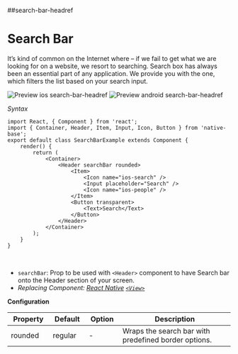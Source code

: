 ##search-bar-headref
# Search Bar

It’s kind of common on the Internet where – if we fail to get what we are looking for on a website, we resort to searching. Search box has always been an essential part of any application.
We provide you with the one, which filters the list based on your search input.

![Preview ios search-bar-headref](https://github.com/GeekyAnts/NativeBase-KitchenSink/raw/master/screenshots/ios/searchbar.png)
![Preview android search-bar-headref](https://github.com/GeekyAnts/NativeBase-KitchenSink/raw/master/screenshots/android/searchbar.png)

*Syntax*

<pre class="line-numbers"><code class="language-jsx">import React, { Component } from 'react';
import { Container, Header, Item, Input, Icon, Button } from 'native-base';
export default class SearchBarExample extends Component {
    render() {
        return (
            &lt;Container>
                &lt;Header searchBar rounded>
                    &lt;Item>
                        &lt;Icon name="ios-search" />
                        &lt;Input placeholder="Search" />
                        &lt;Icon name="ios-people" />
                    &lt;/Item>
                    &lt;Button transparent>
                        &lt;Text>Search&lt;/Text>
                    &lt;/Button>
                &lt;/Header>
            &lt;/Container>
        );
    }
}</code></pre><br />

* <code>searchBar</code>: Prop to be used with <code>&lt;Header></code> component to have Search bar onto the Header section of your screen.
* *Replacing Component: [React Native](https://facebook.github.io/react-native/) [<code>&lt;View></code>](https://facebook.github.io/react-native/docs/view.html)*



**Configuration**
<table class = "table table-bordered">
        <thead>
            <tr>
                <th>Property</th>
                <th>Default</th>
                <th>Option</th>
                <th width="50%">Description</th>
            </tr>
        </thead>
        <tbody>
            <tr>
                <td>rounded</td>
                <td>regular</td>
                <td> - </td>
                <td>
                    Wraps the search bar with predefined border options.
                </td>
            </tr>
        </tbody>
    </table><br />
